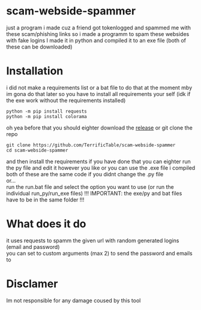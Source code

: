 # scam-webside-spammer
just a program i made cuz a friend got tokenlogged and spammed me with these scam/phishing links so i made a programm to spam these websides with fake logins
I made it in python and compiled it to an exe file (both of these can be downloaded)

# Installation
i did not make a requirements list or a bat file to do that at the moment mby im gona do that later
so you have to install all requirements your self (idk if the exe work without the requirements installed)
```
python -m pip install requests
python -m pip install colorama
```
oh yea before that you should eighter download the [release](https://github.com/TerrificTable/scam-webside-spammer/releases) or git clone the repo
```
git clone https://github.com/TerrificTable/scam-webside-spammer
cd scam-webside-spammer
```
and then install the requirements
if you have done that you can eighter run the py file and edit it however you like or you can use the .exe file i compiled both of these are the same code if you didnt change the .py file    
or...    
run the run.bat file and select the option you want to use (or run the individual run_py/run_exe files) !!! IMPORTANT: the exe/py and bat files have to be in the same folder !!!

# What does it do
it uses requests to spamm the given url with random generated logins (email and password)   
you can set to custom arguments (max 2) to send the password and emails to

# Disclamer
Im not responsible for any damage coused by this tool
